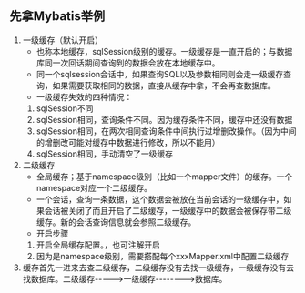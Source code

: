 ## 先拿Mybatis举例
1. 一级缓存（默认开启）
    - 也称本地缓存，sqlSession级别的缓存。一级缓存是一直开启的；与数据库同一次回话期间查询到的数据会放在本地缓存中。
    - 同一个sqlsession会话中，如果查询SQL以及参数相同则会走一级缓存查询，如果需要获取相同的数据，直接从缓存中拿，不会再查数据库。
    - 一级缓存失效的四种情况：
    1. sqlSession不同
    2. sqlSession相同，查询条件不同。因为缓存条件不同，缓存中还没有数据
    3. sqlSession相同，在两次相同查询条件中间执行过增删改操作。（因为中间的增删改可能对缓存中数据进行修改，所以不能用）
    4. sqlSession相同，手动清空了一级缓存
2. 二级缓存
    - 全局缓存；基于namespace级别（比如一个mapper文件）的缓存。一个namespace对应一个二级缓存。
    - 一个会话，查询一条数据，这个数据会被放在当前会话的一级缓存中，如果会话被关闭了而且开启了二级缓存，一级缓存中的数据会被保存带二级缓存。新的会话查询信息就会参照二级缓存。
    - 开启步骤
    1. 开启全局缓存配置。<settings><setting name="cacheEnabled" value="true"/></settings>，也可注解开启
    2. 因为是namespace级别，需要搭配每个xxxMapper.xml中配置二级缓存<cache></cache>
3. 缓存首先一进来去查二级缓存，二级缓存没有去找一级缓存，一级缓存没有去找数据库。二级缓存----->一级缓存-------->数据库。
